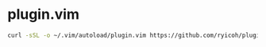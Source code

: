 # plugin.vim

```bash
curl -sSL -o ~/.vim/autoload/plugin.vim https://github.com/ryicoh/plugin.vim/raw/main/autoload/plugin.vim
```
